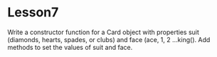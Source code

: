# Lesson7


Write a constructor function for a Card object with properties suit (diamonds, hearts, spades, or clubs) and face (ace, 1, 2 ...king(). Add methods to set the values of suit and face.
